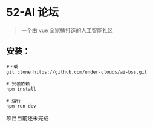 # 52-AI 论坛

> 一个由 vue 全家桶打造的人工智能社区

## 安装：

```
#下载
git clone https://github.com/under-clouds/ai-bss.git

# 安装依赖
npm install

# 运行
npm run dev
```

项目目前还未完成
